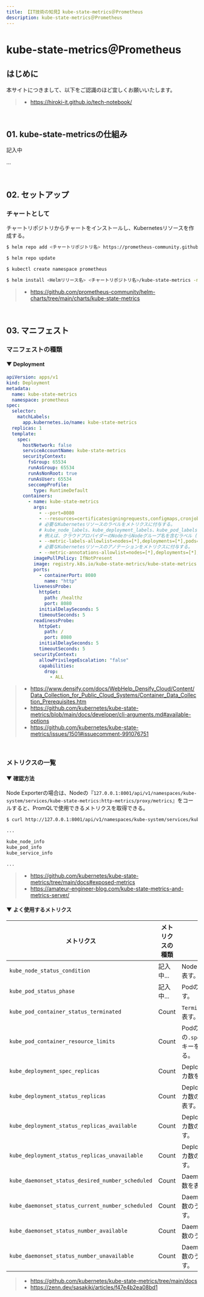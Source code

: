 ```yaml
---
title: 【IT技術の知見】kube-state-metrics＠Prometheus
description: kube-state-metrics＠Prometheus
---
```


# kube-state-metrics＠Prometheus

## はじめに

本サイトにつきまして、以下をご認識のほど宜しくお願いいたします。

> - https://hiroki-it.github.io/tech-notebook/

<br>

## 01. kube-state-metricsの仕組み

記入中

...

<br>

## 02. セットアップ

### チャートとして

チャートリポジトリからチャートをインストールし、Kubernetesリソースを作成する。

```bash
$ helm repo add <チャートリポジトリ名> https://prometheus-community.github.io/helm-charts

$ helm repo update

$ kubectl create namespace prometheus

$ helm install <Helmリリース名> <チャートリポジトリ名>/kube-state-metrics -n prometheus --version <バージョンタグ>
```

> - https://github.com/prometheus-community/helm-charts/tree/main/charts/kube-state-metrics

<br>

## 03. マニフェスト

### マニフェストの種類

#### ▼ Deployment

```yaml
apiVersion: apps/v1
kind: Deployment
metadata:
  name: kube-state-metrics
  namespace: prometheus
spec:
  selector:
    matchLabels:
      app.kubernetes.io/name: kube-state-metrics
  replicas: 1
  template:
    spec:
      hostNetwork: false
      serviceAccountName: kube-state-metrics
      securityContext:
        fsGroup: 65534
        runAsGroup: 65534
        runAsNonRoot: true
        runAsUser: 65534
        seccompProfile:
          type: RuntimeDefault
      containers:
        - name: kube-state-metrics
          args:
            - --port=8080
            - --resources=certificatesigningrequests,configmaps,cronjobs,daemonsets,deployments,endpoints,horizontalpodautoscalers,ingresses,jobs,leases,limitranges,mutatingwebhookconfigurations,namespaces,networkpolicies,nodes,persistentvolumeclaims,persistentvolumes,poddisruptionbudgets,pods,replicasets,replicationcontrollers,resourcequotas,secrets,services,statefulsets,storageclasses,validatingwebhookconfigurations,volumeattachments
            # 必要なKubernetesリソースのラベルをメトリクスに付与する。
            # kube_node_labels、kube_deployment_labels、kube_pod_labels、で取得できる
            # 例えば、クラウドプロバイダーのNodeからNodeグループ名を含むラベル (例：eks.amazonaws.com/nodegroup) を取得する場合、設定する必要がある。
            - --metric-labels-allowlist=nodes=[*],deployments=[*],pods=[*]
            # 必要なKubernetesリソースのアノテーションをメトリクスに付与する。
            - --metric-annotations-allowlist=nodes=[*],deployments=[*],pods=[*]
          imagePullPolicy: IfNotPresent
          image: registry.k8s.io/kube-state-metrics/kube-state-metrics:v2.9.2
          ports:
            - containerPort: 8080
              name: "http"
          livenessProbe:
            httpGet:
              path: /healthz
              port: 8080
            initialDelaySeconds: 5
            timeoutSeconds: 5
          readinessProbe:
            httpGet:
              path: /
              port: 8080
            initialDelaySeconds: 5
            timeoutSeconds: 5
          securityContext:
            allowPrivilegeEscalation: "false"
            capabilities:
              drop:
                - ALL
```

> - https://www.densify.com/docs/WebHelp_Densify_Cloud/Content/Data_Collection_for_Public_Cloud_Systems/Container_Data_Collection_Prerequisites.htm
> - https://github.com/kubernetes/kube-state-metrics/blob/main/docs/developer/cli-arguments.md#available-options
> - https://github.com/kubernetes/kube-state-metrics/issues/1501#issuecomment-991076751

<br>

### メトリクスの一覧

#### ▼ 確認方法

Node Exporterの場合は、Nodeの『`127.0.0.1:8001/api/v1/namespaces/kube-system/services/kube-state-metrics:http-metrics/proxy/metrics`』をコールすると、PromQLで使用できるメトリクスを取得できる。

```bash
$ curl http://127.0.0.1:8001/api/v1/namespaces/kube-system/services/kube-state-metrics:http-metrics/proxy/metrics

...

kube_node_info
kube_pod_info
kube_service_info

...
```

> - https://github.com/kubernetes/kube-state-metrics/tree/main/docs#exposed-metrics
> - https://amateur-engineer-blog.com/kube-state-metrics-and-metrics-server/

#### ▼ よく使用するメトリクス

| メトリクス                                       | メトリクスの種類 | 説明                                                                                                          | PromQL例                                                                                                               |
| ------------------------------------------------ | ---------------- | ------------------------------------------------------------------------------------------------------------- | ---------------------------------------------------------------------------------------------------------------------- |
| `kube_node_status_condition`                     | 記入中...        | Nodeの現在のライフサイクルフェーズを表す。                                                                    | `kube_node_status_condition{job="kube-state-metrics",condition="Ready",status="true"}`                                 |
| `kube_pod_status_phase`                          | 記入中...        | Podの現在ライフサイクルフェーズを表す。                                                                       | `kube_pod_status_phase{job="kube-state-metrics",phase="Succeeded"}`                                                    |
| `kube_pod_container_status_terminated`           | Count            | `Terminated`フェーズになったコンテナ数を表す。                                                                | `kube_pod_container_status_terminated{job="kube-state-metrics"}`                                                       |
| `kube_pod_container_resource_limits`             | Count            | Podのハードウェアリソースの`.spec.containers[*].resources.limits`キーを表す。設定していなければ`null`になる。 | `kube_pod_container_resource_limits{job="kube-state-metrics"}`                                                         |
| `kube_deployment_spec_replicas`                  | Count            | Deploymentで指定しているPodのレプリカ数を表す。                                                               | `kube_deployment_spec_replicas{job="kube-state-metrics",deployment="foo-deployment",namespace="foo"}`                  |
| `kube_deployment_status_replicas`                | Count            | Deploymentで指定しているPodのレプリカ数のうち、現在実行されているPod数を表す。                                | `kube_deployment_status_replicas{job="kube-state-metrics",deployment="foo-deployment",namespace="foo"}`                |
| `kube_deployment_status_replicas_available`      | Count            | Deploymentで指定しているPodのレプリカ数のうち、現在利用できるPod数を表す。                                    | `kube_deployment_status_replicas_available{job="kube-state-metrics",deployment="foo-deployment",namespace="foo"}`      |
| `kube_deployment_status_replicas_unavailable`    | Count            | Deploymentで指定しているPodのレプリカ数のうち、現在利用できないPod数を表す。                                  | `kube_deployment_status_replicas_unavailable{job="kube-state-metrics",deployment="foo-deployment",namespace="foo"}`    |
| `kube_daemonset_status_desired_number_scheduled` | Count            | DaemonSetで指定しているPodのレプリカ数を表す。                                                                | `kube_daemonset_status_desired_number_scheduled{job="kube-state-metrics",deployment="foo-deployment",namespace="foo"}` |
| `kube_daemonset_status_current_number_scheduled` | Count            | DaemonSetで指定しているPodのレプリカ数のうち、現在実行されているPod数を表す。                                 | `kube_daemonset_status_current_number_scheduled{job="kube-state-metrics",deployment="foo-deployment",namespace="foo"}` |
| `kube_daemonset_status_number_available`         | Count            | DaemonSetで指定しているPodのレプリカ数のうち、現在利用できるPod数を表す。                                     | `kube_daemonset_status_number_available{job="kube-state-metrics",deployment="foo-deployment",namespace="foo"}`         |
| `kube_daemonset_status_number_unavailable`       | Count            | DaemonSetで指定しているPodのレプリカ数のうち、現在利用できないPod数を表す。                                   | `kube_daemonset_status_number_unavailable{job="kube-state-metrics",deployment="foo-deployment",namespace="foo"}`       |

> - https://github.com/kubernetes/kube-state-metrics/tree/main/docs
> - https://zenn.dev/sasakiki/articles/f47e4b2ea08bd1

<br>
